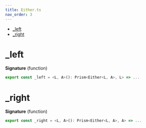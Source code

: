 ```yaml
---
title: Either.ts
nav_order: 3
---
```


<!-- START doctoc generated TOC please keep comment here to allow auto update -->
<!-- DON'T EDIT THIS SECTION, INSTEAD RE-RUN doctoc TO UPDATE -->


- [\_left](#%5C_left)
- [\_right](#%5C_right)

<!-- END doctoc generated TOC please keep comment here to allow auto update -->

# \_left

**Signature** (function)

```ts
export const _left = <L, A>(): Prism<Either<L, A>, L> => ...
```

# \_right

**Signature** (function)

```ts
export const _right = <L, A>(): Prism<Either<L, A>, A> => ...
```
